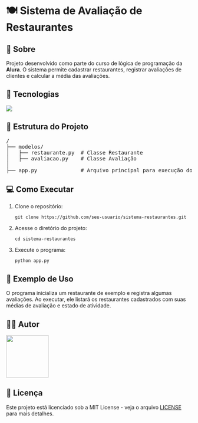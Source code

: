 <h1>🍽️ Sistema de Avaliação de Restaurantes</h1>

<h2>🔖 Sobre</h2>
<p>Projeto desenvolvido como parte do curso de lógica de programação da <strong>Alura</strong>. O sistema permite cadastrar restaurantes, registrar avaliações de clientes e calcular a média das avaliações.</p>

<h2>🚀 Tecnologias</h2>
<div>
    <img src="https://img.shields.io/badge/Python-3776AB?style=for-the-badge&logo=python&logoColor=white">
</div>

<h2>📂 Estrutura do Projeto</h2>
<pre>
/
├── modelos/
│   ├── restaurante.py  # Classe Restaurante
│   ├── avaliacao.py    # Classe Avaliação
│
├── app.py              # Arquivo principal para execução do programa
</pre>

<h2>💻 Como Executar</h2>
<ol>
<li>Clone o repositório:</li>
<pre><code>git clone https://github.com/seu-usuario/sistema-restaurantes.git</code></pre>
<li>Acesse o diretório do projeto:</li>
<pre><code>cd sistema-restaurantes</code></pre>
<li>Execute o programa:</li>
<pre><code>python app.py</code></pre>
</ol>

<h2>📌 Exemplo de Uso</h2>
<p>O programa inicializa um restaurante de exemplo e registra algumas avaliações. Ao executar, ele listará os restaurantes cadastrados com suas médias de avaliação e estado de atividade.</p>

<h2>👨‍💻 Autor</h2>
<img loading="lazy" src="https://avatars.githubusercontent.com/u/142849767?v=4" width =115>

<h2>📜 Licença</h2>
<p>Este projeto está licenciado sob a MIT License - veja o arquivo <a href="LICENSE">LICENSE</a> para mais detalhes.</p>
